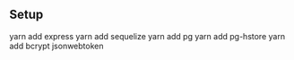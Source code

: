 ## Setup

yarn add express
yarn add sequelize
yarn add pg
yarn add pg-hstore
yarn add bcrypt
jsonwebtoken

<!-- nodemon -->

